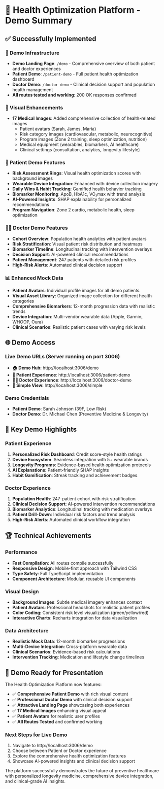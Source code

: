 # 🎯 Health Optimization Platform - Demo Summary

## ✅ Successfully Implemented

### 🚀 **Demo Infrastructure**
- **Demo Landing Page**: `/demo` - Comprehensive overview of both patient and doctor experiences
- **Patient Demo**: `/patient-demo` - Full patient health optimization dashboard
- **Doctor Demo**: `/doctor-demo` - Clinical decision support and population health management
- **All routes tested and working**: 200 OK responses confirmed

### 🎨 **Visual Enhancements**
- **17 Medical Images**: Added comprehensive collection of health-related images
  - Patient avatars (Sarah, James, Maria)
  - Risk category images (cardiovascular, metabolic, neurocognitive)
  - Program images (Zone 2 training, sleep optimization, nutrition)
  - Medical equipment (wearables, biomarkers, AI healthcare)
  - Clinical settings (consultation, analytics, longevity lifestyle)

### 👤 **Patient Demo Features**
- **Risk Assessment Rings**: Visual health optimization scores with background images
- **Wearable Device Integration**: Enhanced with device collection imagery
- **Daily Wins & Habit Tracking**: Gamified health behavior tracking
- **Biomarker Monitoring**: ApoB, HbA1c, VO₂max with trend analysis
- **AI-Powered Insights**: SHAP explainability for personalized recommendations
- **Program Navigation**: Zone 2 cardio, metabolic health, sleep optimization

### 👨‍⚕️ **Doctor Demo Features**
- **Cohort Overview**: Population health analytics with patient avatars
- **Risk Stratification**: Visual patient risk distribution and heatmaps
- **Biomarker Timeline**: Longitudinal tracking with intervention overlays
- **Decision Support**: AI-powered clinical recommendations
- **Patient Management**: 247 patients with detailed risk profiles
- **High-Risk Alerts**: Automated clinical decision support

### 📊 **Enhanced Mock Data**
- **Patient Avatars**: Individual profile images for all demo patients
- **Visual Asset Library**: Organized image collection for different health categories
- **Comprehensive Biomarkers**: 12-month progression data with realistic trends
- **Device Integration**: Multi-vendor wearable data (Apple, Garmin, WHOOP, Oura)
- **Clinical Scenarios**: Realistic patient cases with varying risk levels

## 🌐 **Demo Access**

### **Live Demo URLs** (Server running on port 3006)
- **🏠 Demo Hub**: http://localhost:3006/demo
- **👤 Patient Experience**: http://localhost:3006/patient-demo
- **👨‍⚕️ Doctor Experience**: http://localhost:3006/doctor-demo
- **📱 Simple View**: http://localhost:3006/simple

### **Demo Credentials**
- **Patient Demo**: Sarah Johnson (39F, Low Risk)
- **Doctor Demo**: Dr. Michael Chen (Preventive Medicine & Longevity)

## 🎯 **Key Demo Highlights**

### **Patient Experience**
1. **Personalized Risk Dashboard**: Credit score-style health ratings
2. **Device Ecosystem**: Seamless integration with 5+ wearable brands
3. **Longevity Programs**: Evidence-based health optimization protocols
4. **AI Explanations**: Patient-friendly SHAP insights
5. **Habit Gamification**: Streak tracking and achievement badges

### **Doctor Experience**
1. **Population Health**: 247-patient cohort with risk stratification
2. **Clinical Decision Support**: AI-powered intervention recommendations
3. **Biomarker Analytics**: Longitudinal tracking with medication overlays
4. **Patient Drill-Down**: Individual risk factors and trend analysis
5. **High-Risk Alerts**: Automated clinical workflow integration

## 🏆 **Technical Achievements**

### **Performance**
- **Fast Compilation**: All routes compile successfully
- **Responsive Design**: Mobile-first approach with Tailwind CSS
- **Type Safety**: Full TypeScript implementation
- **Component Architecture**: Modular, reusable UI components

### **Visual Design**
- **Background Images**: Subtle medical imagery enhances context
- **Patient Avatars**: Professional headshots for realistic patient profiles
- **Color Coding**: Consistent risk level visualization (green/yellow/red)
- **Interactive Charts**: Recharts integration for data visualization

### **Data Architecture**
- **Realistic Mock Data**: 12-month biomarker progressions
- **Multi-Device Integration**: Cross-platform wearable data
- **Clinical Scenarios**: Evidence-based risk calculations
- **Intervention Tracking**: Medication and lifestyle change timelines

## 🎉 **Demo Ready for Presentation**

The Health Optimization Platform now features:
- ✅ **Comprehensive Patient Demo** with rich visual content
- ✅ **Professional Doctor Demo** with clinical decision support
- ✅ **Attractive Landing Page** showcasing both experiences
- ✅ **17 Medical Images** enhancing visual appeal
- ✅ **Patient Avatars** for realistic user profiles
- ✅ **All Routes Tested** and confirmed working

### **Next Steps for Live Demo**
1. Navigate to http://localhost:3006/demo
2. Choose between Patient or Doctor experience
3. Explore the comprehensive health optimization features
4. Showcase AI-powered insights and clinical decision support

The platform successfully demonstrates the future of preventive healthcare with personalized longevity medicine, comprehensive device integration, and clinical-grade AI insights.
